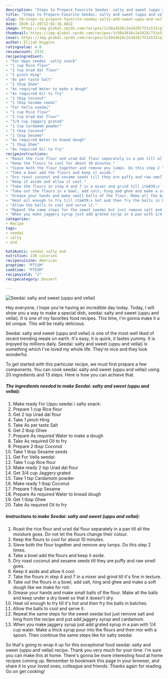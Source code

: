 ```yaml
---
description: "Steps to Prepare Favorite Seedai: salty and sweet (uppu and vellai)"
title: "Steps to Prepare Favorite Seedai: salty and sweet (uppu and vellai)"
slug: 59-steps-to-prepare-favorite-seedai-salty-and-sweet-uppu-and-vellai
date: 2020-12-26T12:02:16.402Z
image: https://img-global.cpcdn.com/recipes/1c50a3616c2e3429/751x532cq70/seedai-salty-and-sweet-uppu-and-vellai-recipe-main-photo.jpg
thumbnail: https://img-global.cpcdn.com/recipes/1c50a3616c2e3429/751x532cq70/seedai-salty-and-sweet-uppu-and-vellai-recipe-main-photo.jpg
cover: https://img-global.cpcdn.com/recipes/1c50a3616c2e3429/751x532cq70/seedai-salty-and-sweet-uppu-and-vellai-recipe-main-photo.jpg
author: Elijah Higgins
ratingvalue: 4.8
reviewcount: 2532
recipeingredient:
- "For Uppu seedai  salty snack"
- "1 cup Rice flour"
- "2 tsp Urad dal flour"
- "1 pinch Hing"
- "As per taste Salt"
- "2 tbsp Ghee"
- "As required Water to make a dough"
- "As required Oil to fry"
- "2 tbsp Coconut"
- "1 tbsp Sesame seeds"
- "For Vella seedai"
- "1 cup Rice flour"
- "2 tsp Urad dal flour"
- "3/4 cup Jaggery grated"
- "1 tsp Cardamom powder"
- "1 tbsp Coconut"
- "1 tbsp Sesame"
- "As required Water to knead dough"
- "1 tbsp Ghee"
- "As required Oil to fry"
recipeinstructions:
- "Roast the rice flour and urad dal flour separately in a pan till all the moisture goes. Do not let the flours change their colour."
- "Keep the flours to cool for about 10 minutes."
- "Sieve both the flour together and remove any lumps. Do this step 2 times."
- "Take a bowl add the flours and keep it aside."
- "Dry roast coconut and sesame seeds till they are puffy and raw smell goes."
- "Keep it aside and allow it cool."
- "Take the flours in step 4 and 7 in a mixer and grind till it&#39;s fine in texture."
- "Take out the flours in a bowl, add salt, hing and ghee and make a soft dough like we make for roti."
- "Grease your hands and make small balls of the flour. Make all the balls and keep under a dry towel so that it doesn&#39;t dry."
- "Heat oil enough to fry till it&#39;s hot and then fry the balls in batches."
- "Allow the balls to cool and serve it."
- "Repeat the same steps for the sweet seedai but just remove salt and hing from the recipe and just add jaggery syrup and cardamom."
- "When you make jaggery syrup just add grated syrup in a pan with 1/4 cup water. Make a thick syrup pour into the flours and then mix with a spoon. Then continue the same steps like for salty seedai."
categories:
- Recipe
tags:
- seedai
- salty
- and

katakunci: seedai salty and 
nutrition: 238 calories
recipecuisine: American
preptime: "PT11M"
cooktime: "PT55M"
recipeyield: "2"
recipecategory: Dessert

---
```



![Seedai: salty and sweet (uppu and vellai)](https://img-global.cpcdn.com/recipes/1c50a3616c2e3429/751x532cq70/seedai-salty-and-sweet-uppu-and-vellai-recipe-main-photo.jpg)

Hey everyone, I hope you're having an incredible day today. Today, I will show you a way to make a special dish, seedai: salty and sweet (uppu and vellai). It is one of my favorites food recipes. This time, I'm gonna make it a bit unique. This will be really delicious.



Seedai: salty and sweet (uppu and vellai) is one of the most well liked of recent trending meals on earth. It's easy, it is quick, it tastes yummy. It is enjoyed by millions daily. Seedai: salty and sweet (uppu and vellai) is something which I've loved my whole life. They're nice and they look wonderful.


To get started with this particular recipe, we must first prepare a few components. You can cook seedai: salty and sweet (uppu and vellai) using 20 ingredients and 13 steps. Here is how you can achieve that.

<!--inarticleads1-->

##### The ingredients needed to make Seedai: salty and sweet (uppu and vellai):

1. Make ready For Uppu seedai / salty snack:
1. Prepare 1 cup Rice flour
1. Get 2 tsp Urad dal flour
1. Take 1 pinch Hing
1. Take As per taste Salt
1. Get 2 tbsp Ghee
1. Prepare As required Water to make a dough
1. Take As required Oil to fry
1. Prepare 2 tbsp Coconut
1. Take 1 tbsp Sesame seeds
1. Get For Vella seedai:
1. Take 1 cup Rice flour
1. Make ready 2 tsp Urad dal flour
1. Get 3/4 cup Jaggery grated
1. Take 1 tsp Cardamom powder
1. Make ready 1 tbsp Coconut
1. Prepare 1 tbsp Sesame
1. Prepare As required Water to knead dough
1. Get 1 tbsp Ghee
1. Take As required Oil to fry




<!--inarticleads2-->

##### Instructions to make Seedai: salty and sweet (uppu and vellai):

1. Roast the rice flour and urad dal flour separately in a pan till all the moisture goes. Do not let the flours change their colour.
1. Keep the flours to cool for about 10 minutes.
1. Sieve both the flour together and remove any lumps. Do this step 2 times.
1. Take a bowl add the flours and keep it aside.
1. Dry roast coconut and sesame seeds till they are puffy and raw smell goes.
1. Keep it aside and allow it cool.
1. Take the flours in step 4 and 7 in a mixer and grind till it&#39;s fine in texture.
1. Take out the flours in a bowl, add salt, hing and ghee and make a soft dough like we make for roti.
1. Grease your hands and make small balls of the flour. Make all the balls and keep under a dry towel so that it doesn&#39;t dry.
1. Heat oil enough to fry till it&#39;s hot and then fry the balls in batches.
1. Allow the balls to cool and serve it.
1. Repeat the same steps for the sweet seedai but just remove salt and hing from the recipe and just add jaggery syrup and cardamom.
1. When you make jaggery syrup just add grated syrup in a pan with 1/4 cup water. Make a thick syrup pour into the flours and then mix with a spoon. Then continue the same steps like for salty seedai.




So that's going to wrap it up for this exceptional food seedai: salty and sweet (uppu and vellai) recipe. Thank you very much for your time. I'm sure you can make this at home. There's gonna be more interesting food at home recipes coming up. Remember to bookmark this page in your browser, and share it to your loved ones, colleague and friends. Thanks again for reading. Go on get cooking!
